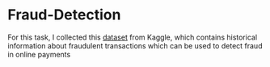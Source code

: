 # Fraud-Detection
For this task, I collected this <a href="https://www.kaggle.com/ealaxi/paysim1/download">dataset</a> from Kaggle, which contains historical information about fraudulent transactions which can be used to detect fraud in online payments
